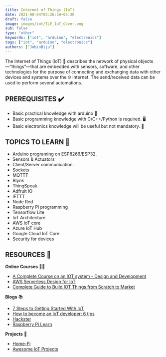 ```yaml
---
title: Internet of Things (IoT)
date: 2021-08-04T05:26:58+05:30
draft: false
image: images/iot/TLF_IoT_Cover.png
sub: false
type: "other"
keywords: ["iot", "arduino", "electronics"]
tags: ["iot", "arduino", "electronics"]
authors: ["JobinBiju"]
---
```


The Internet of Things (IoT) 🤖 describes the network of physical objects—“things”—that are embedded with sensors, software, and other technologies for the purpose of connecting and exchanging data with other devices and systems over the 🌐 internet. The send/received data can be used to perform several automations.

## PREREQUISITES ✔️

- Basic practical knowledge with arduino 🔌
- Basic programming knowledge with C/C++/Python is required. 🖥️
- Basic electronics knowledge will be useful but not mandatory. 🔆

## TOPICS TO LEARN 📝

- Arduino programing on ESP8266/ESP32.
- Sensors & Actuators
- Client/Server communication.
- Sockets
- MQTTT
- Blynk
- ThingSpeak
- Adfruit IO
- IFTTT
- Node Red
- Raspberry Pi programming
- Tensorflow Lite
- IoT Architecture
- AWS IoT core
- Azure IoT Hub
- Google Cloud IoT Core
- Security for devices

## RESOURCES 💼

**Online Courses** 👩‍💻

- [A Complete Course on an IOT system - Design and Development](https://www.udemy.com/course/a-complete-course-on-an-iot-system-design-and-development/)
- [AWS Serverless Design for IoT](https://www.udemy.com/course/aws-serverless-design-for-iot/)
- [Complete Guide to Build IOT Things from Scratch to Market](https://www.udemy.com/course/complete-guide-to-build-iot-things-from-scratch-to-market/)

**Blogs** 📚

- [7 Steps to Getting Started With IoT](https://www.geeksforgeeks.org/7-steps-to-getting-started-with-iot/)
- [How to become an IoT developer: 6 tips](https://www.techrepublic.com/article/how-to-become-an-iot-developer-6-tips/)
- [Hackster](https://www.hackster.io/)
- [Raspberry Pi Learn](https://www.raspberrypi.org/learn/)

**Projects** 🔱

- [Home-Fi](https://github.com/JobinBiju/Home-Fi)
- [Awesome IoT Projects](https://github.com/phodal/awesome-iot-projects)
